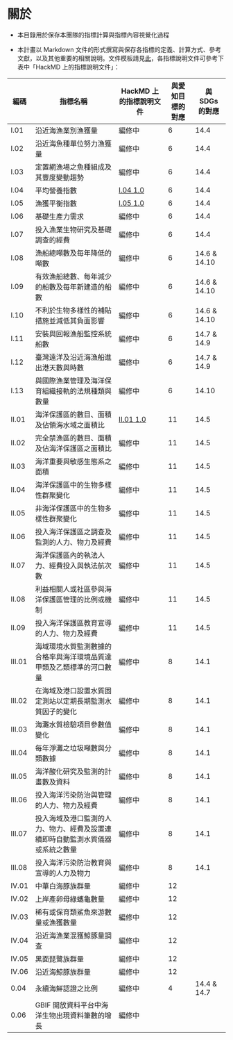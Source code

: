 ﻿# 關於

* 本目錄用於保存本團隊的指標計算與指標內容視覺化過程

* 本計畫以 Markdown 文件的形式撰寫與保存各指標的定義、計算方式、參考文獻，以及其他重要的相關說明。文件模板請見[此](https://hackmd.io/38faQa0CSFGqeLx9t188yA)，各指標說明文件可參考下表中「HackMD 上的指標說明文件」：

|編碼|指標名稱|HackMD 上的指標說明文件|與愛知目標的對應|與 SDGs 的對應
|---|---|---|---|---|
|I.01|沿近海漁業別漁獲量|編修中|6|14.4
|I.02|沿近海魚種單位努力漁獲量|編修中|6|14.4
|I.03|定置網漁場之魚種組成及其豐度變動趨勢|編修中|6|14.4
|I.04|平均營養指數|[I.04 1.0](https://hackmd.io/9AQmWynKTHSt6bjkyf1aug)|6|14.4
|I.05|漁獲平衡指數|[I.05 1.0](https://hackmd.io/V7vrPXr4SKSndl6D-ejQXQ)|6|14.4
|I.06|基礎生產力需求|編修中|6|14.4
|I.07|投入漁業生物研究及基礎調查的經費|編修中|6|14.4
|I.08|漁船總噸數及每年降低的噸數|編修中|6|14.6 & 14.10
|I.09|有效漁船總數、每年減少的船數及每年新建造的船數|編修中|6|14.6 & 14.10
|I.10|不利於生物多樣性的補貼措施並減低其負面影響|編修中|6|14.6 & 14.10
|I.11|安裝與回報漁船監控系統船數|編修中|6|14.7 & 14.9
|I.12|臺灣遠洋及沿近海漁船進出港天數與時數|編修中|6|14.7 & 14.9
|I.13|與國際漁業管理及海洋保育組織接軌的法規種類與數量|編修中|6|14.10
|II.01|海洋保護區的數目、面積及佔領海水域之面積比|[II.01 1.0](https://hackmd.io/Xz1ACdBIQk-8HHmtp85t9A)|11|14.5
|II.02|完全禁漁區的數目、面積及佔海洋保護區之面積比|編修中|11|14.5
|II.03|海洋重要與敏感生態系之面積|編修中|11|14.5
|II.04|海洋保護區中的生物多樣性群聚變化|編修中|11|14.5
|II.05|非海洋保護區中的生物多樣性群聚變化|編修中|11|14.5
|II.06|投入海洋保護區之調查及監測的人力、物力及經費|編修中|11|14.5
|II.07|海洋保護區內的執法人力、經費投入與執法航次數|編修中|11|14.5
|II.08|利益相關人或社區參與海洋保護區管理的比例或機制|編修中|11|14.5
|II.09|投入海洋保護區教育宣導的人力、物力及經費|編修中|11|14.5
|III.01|海域環境水質監測數據的合格率與海洋環境品質達甲類及乙類標準的河口數量|編修中|8|14.1
|III.02|在海域及港口設置水質固定測站以定期長期監測水質因子的變化|編修中|8|14.1
|III.03|海灘水質檢驗項目參數值變化|編修中|8|14.1
|III.04|每年淨灘之垃圾噸數與分類數據|編修中|8|14.1
|III.05|海洋酸化研究及監測的計畫數及資料|編修中|8|14.1
|III.06|投入海洋污染防治與管理的人力、物力及經費|編修中|8|14.1
|III.07|投入海域及港口監測的人力、物力、經費及設置連續即時自動監測水質儀器或系統之數量|編修中|8|14.1
|III.08|投入海洋污染防治教育與宣導的人力及物力|編修中|8|14.1
|IV.01|中華白海豚族群量|編修中|12
|IV.02|上岸產卵母綠蠵龜數量|編修中|12
|IV.03|稀有或保育類鯊魚來游數量或漁獲數量|編修中|12
|IV.04|沿近海漁業混獲鯨豚量調查|編修中|12
|IV.05|黑面琵鷺族群量|編修中|12
|IV.06|沿近海鯨豚族群量|編修中|12
|0.04|永續海鮮認證之比例|編修中|4|14.4 & 14.7
|0.06|GBIF 開放資料平台中海洋生物出現資料筆數的增長|編修中

